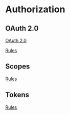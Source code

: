 # Authorization

## OAuth 2.0

[<!--INCLUDE-->OAuth 2.0](./oauth/oauth.md)

[<!--RULES-->Rules](../http/headers/rules)

## Scopes

[<!--RULES-->Rules](./oauth/rules)

## Tokens

[<!--RULES-->Rules](./tokens/rules)
